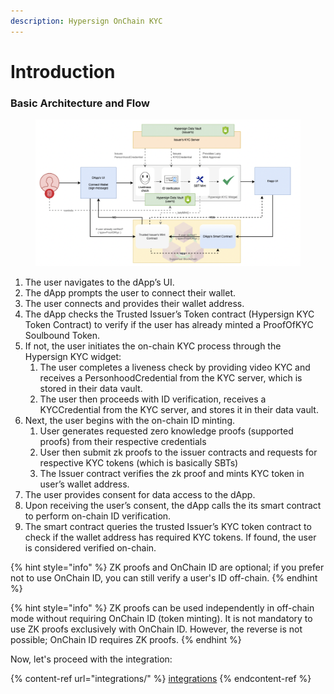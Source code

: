 ```yaml
---
description: Hypersign OnChain KYC
---
```


# Introduction

### Basic Architecture and Flow

<figure><img src="../.gitbook/assets/image (3).png" alt=""><figcaption></figcaption></figure>

1. The user navigates to the dApp’s UI.
2. The dApp prompts the user to connect their wallet.
3. The user connects and provides their wallet address.
4. The dApp checks the Trusted Issuer’s Token contract (Hypersign KYC Token Contract) to verify if the user has already minted a ProofOfKYC Soulbound Token.
5. If not, the user initiates the on-chain KYC process through the Hypersign KYC widget:
   1. The user completes a liveness check by providing video KYC and receives a PersonhoodCredential from the KYC server, which is stored in their data vault.
   2. The user then proceeds with ID verification, receives a KYCCredential from the KYC server, and stores it in their data vault.&#x20;
6. Next, the user begins with the on-chain ID minting.
   1. User generates requested zero knowledge proofs (supported proofs) from their respective credentials
   2. User then submit zk proofs to the issuer contracts and requests for respective KYC tokens (which is basically SBTs)&#x20;
   3. The Issuer contract verifies the zk proof and mints KYC token in user’s wallet address.&#x20;
7. The user provides consent for data access to the dApp.
8. Upon receiving the user’s consent, the dApp calls the its smart contract to perform on-chain ID verification.
9. The smart contract queries the trusted Issuer’s KYC token contract to check if the wallet address has required KYC tokens. If found, the user is considered verified on-chain.

{% hint style="info" %}
ZK proofs and OnChain ID are optional; if you prefer not to use OnChain ID, you can still verify a user's ID off-chain.
{% endhint %}

{% hint style="info" %}
ZK proofs can be used independently in off-chain mode without requiring OnChain ID (token minting). It is not mandatory to use ZK proofs exclusively with OnChain ID. However, the reverse is not possible; OnChain ID requires ZK proofs.
{% endhint %}

Now, let's proceed with the integration:

{% content-ref url="integrations/" %}
[integrations](integrations/)
{% endcontent-ref %}
